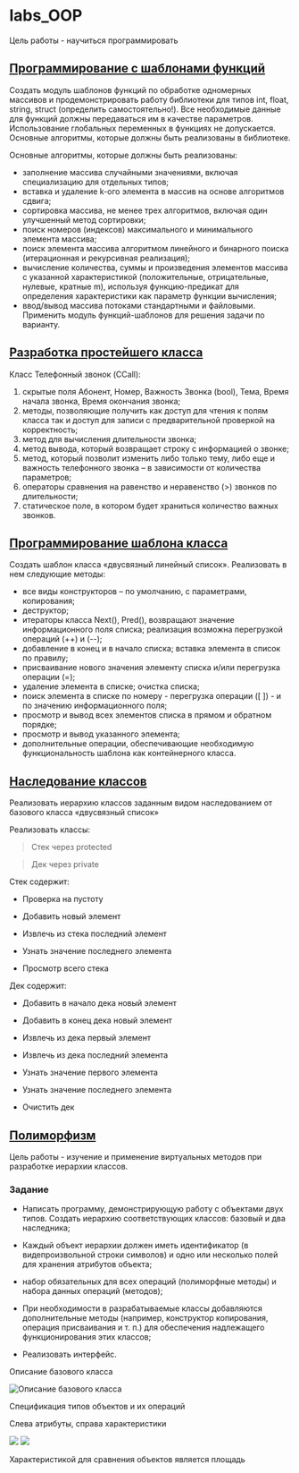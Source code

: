 # labs_OOP

Цель работы - научиться программировать

## [Программирование с шаблонами функций](https://github.com/Oktawn/labs_OOP/tree/labs_1)

Создать модуль шаблонов функций по обработке одномерных массивов и продемонстрировать работу библиотеки для типов int, float, string, struct (определить самостоятельно!). Все необходимые данные для функций должны передаваться им в качестве параметров. Использование глобальных переменных в функциях не допускается. 
Основные алгоритмы, которые должны быть реализованы в библиотеке.

Основные алгоритмы, которые должны быть реализованы:
* заполнение массива случайными значениями, включая специализацию для
отдельных типов;
* вставка и удаление k-ого элемента в массив на основе алгоритмов сдвига;
* сортировка массива, не менее трех алгоритмов, включая один
улучшенный метод сортировки;
* поиск номеров (индексов) максимального и минимального элемента
массива;
* поиск элемента массива алгоритмом линейного и бинарного поиска
(итерационная и рекурсивная реализация);
* вычисление количества, суммы и произведения элементов массива с
указанной характеристикой (положительные, отрицательные, нулевые,
кратные m), используя функцию-предикат для определения
характеристики как параметр функции вычисления;
* ввод/вывод массива потоками стандартными и файловыми.
Применить модуль функций-шаблонов для решения задачи по
варианту.


## [Разработка простейшего класса](https://github.com/Oktawn/labs_OOP/tree/labs_2)

Класс Телефонный звонок (CCall):

1) скрытые поля Абонент, Номер, Важность Звонка (bool), Тема, Время начала звонка, Время окончания звонка;
2) методы, позволяющие получить как доступ для чтения к полям класса
так и доступ для записи с предварительной проверкой на корректность;
3) метод для вычисления длительности звонка;
4) метод вывода, который возвращает строку с информацией о звонке;
5) метод, который позволит изменить либо только тему, либо еще и
важность телефонного звонка – в зависимости от количества параметров;
7) операторы сравнения на равенство и неравенство (>) звонков по длительности;
8) статическое поле, в котором будет храниться количество важных звонков.

## [Программирование шаблона класса](https://github.com/Oktawn/labs_OOP/tree/labs_3)

Создать шаблон класса «двусвязный линейный список». 
Реализовать в нем следующие методы:
* все виды конструкторов – по умолчанию, с параметрами,
копирования;
* деструктор;
* итераторы класса Next(), Pred(), возвращают значение
информационного поля списка; реализация возможна перегрузкой
операций (++) и (--);
* добавление в конец и в начало списка; вставка элемента в список по правилу;
* присваивание нового значения элементу списка и/или перегрузка операции (=);
* удаление элемента в списке; очистка списка;
* поиск элемента в списке по номеру - перегрузка операции ([ ]) - и по значению информационного поля;
* просмотр и вывод всех элементов списка в прямом и обратном порядке;
* просмотр и вывод указанного элемента;
* дополнительные операции, обеспечивающие необходимую функциональность шаблона как контейнерного класса.

## [Наследование классов](https://github.com/Oktawn/labs_OOP/tree/labs_4)

Реализовать иерархию классов заданным видом наследованием от базового класса «двусвязный список»

Реализовать классы:

> Стек через protected

> Дек через private

Стек содержит:

* Проверка на пустоту

* Добавить новый элемент
* Извлечь из стека последний элемент
* Узнать значение последнего элемента 
* Просмотр всего стека

Дек содержит:

* Добавить в начало дека новый элемент

* Добавить в конец дека новый элемент
* Извлечь из дека первый элемент
* Извлечь из дека последний элемента
* Узнать значение первого элемента 
* Узнать значение последнего элемента
* Очистить дек

## [Полиморфизм](https://github.com/Oktawn/labs_OOP/tree/labs_5)

Цель работы - изучение и применение виртуальных методов при разработке иерархии классов.

### Задание

* Написать программу, демонстрирующую работу с объектами двух типов. Создать иерархию соответствующих классов: базовый и два наследника;

* Каждый объект иерархии должен иметь идентификатор (в видепроизвольной строки символов) и одно или несколько полей для хранения атрибутов объекта;

* набор обязательных для всех операций (полиморфные методы) и набора данных операций (методов);
* При необходимости в разрабатываемые классы добавляются дополнительные методы (например, конструктор копирования, операция присваивания и т. п.) для обеспечения надлежащего функционирования этих классов;

* Реализовать интерфейс.

Описание базового класса

![Описание базового класса](https://sun9-23.userapi.com/impg/ByxNaIWtgVJ5kQKURkynDRvUY-tLjE9QD4y-ug/MzOWpwcs0tY.jpg?size=620x177&quality=96&sign=9cb9dfe5d2f7ba661676f14c5a62d2bf&type=album)

Спецификация типов объектов и их операций

Слева атрибуты, справа характеристики

![](https://sun9-10.userapi.com/impg/Tz3YZlOYO_rsy4w64baBCUb_v0H2ThYo2in7vg/3vkTLhFuKj0.jpg?size=600x57&quality=96&sign=988e40ce1a06c4d9b64685ca172aa104&type=album)
![](https://sun3-4.userapi.com/impg/eaN-ioHKOAtTDRyQaHmSx6CoGy9cUGUgpCWy_Q/puuwGE-1eoY.jpg?size=602x58&quality=96&sign=16250d8001d6a30dbf437a628e92cba1&type=album)

Характеристикой для сравнения объектов является площадь
